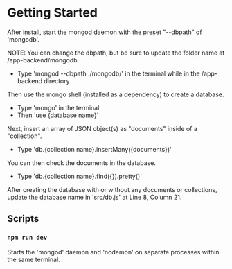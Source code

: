 # Getting Started

After install, start the mongod daemon with the preset "--dbpath" of 'mongodb'.

NOTE: You can change the dbpath, but be sure to update the folder name at /app-backend/mongodb.

- Type 'mongod --dbpath ./mongodb/' in the terminal while in the /app-backend directory

Then use the mongo shell (installed as a dependency) to create a database.

- Type 'mongo' in the terminal
- Then 'use {database name}'

Next, insert an array of JSON object(s) as "documents" inside of a "collection".

- Type 'db.{collection name}.insertMany({documents})'

You can then check the documents in the database.

- Type 'db.{collection name}.find({}).pretty()'

After creating the database with or without any documents or collections, update the database name in 'src/db.js' at Line 8, Column 21.

## Scripts

### `npm run dev`

Starts the 'mongod' daemon and 'nodemon' on separate processes within the same terminal.

